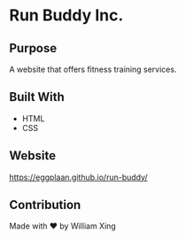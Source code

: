 # Run Buddy Inc.

## Purpose
A website that offers fitness training services.

## Built With
* HTML
* CSS

## Website
https://eggplaan.github.io/run-buddy/

## Contribution
Made with ❤️ by William Xing

